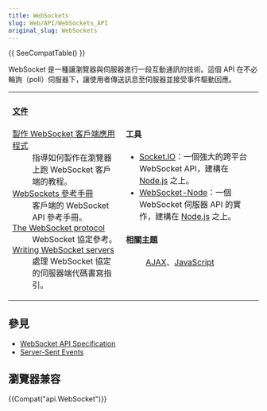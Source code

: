 ```yaml
---
title: WebSockets
slug: Web/API/WebSockets_API
original_slug: WebSockets
---
```

{{ SeeCompatTable() }}

WebSocket 是一種讓瀏覽器與伺服器進行一段互動通訊的技術。這個 API 在不必輪詢（poll）伺服器下，讓使用者傳送訊息至伺服器並接受事件驅動回應。

<table class="topicpage-table">
  <tbody>
    <tr>
      <td>
        <h4 id="Documentation">
          <a href="/Special:Tags?tag=WebSockets&#x26;language=zh-tw">文件</a>
        </h4>
        <dl>
          <dt>
            <a href="/zh_tw/WebSockets/Writing_WebSocket_client_applications"
              >製作 WebSocket 客戶端應用程式</a
            >
          </dt>
          <dd>指導如何製作在瀏覽器上跑 WebSocket 客戶端的教程。</dd>
          <dt>
            <a href="/zh_tw/WebSockets/WebSockets_reference"
              >WebSockets 參考手冊</a
            >
          </dt>
          <dd>客戶端的 WebSocket API 參考手冊。</dd>
          <dt>
            <a href="/en/WebSockets/The_WebSocket_protocol"
              >The WebSocket protocol</a
            >
          </dt>
          <dd>WebSocket 協定參考。</dd>
          <dt>
            <a href="/en/WebSockets/Writing_WebSocket_servers"
              >Writing WebSocket servers</a
            >
          </dt>
          <dd>處理 WebSocket 協定的伺服器端代碼書寫指引。</dd>
        </dl>
      </td>
      <td>
        <h4 id="Tools">工具</h4>
        <ul>
          <li>
            <a href="http://socket.io">Socket.IO</a>：一個強大的跨平台 WebSocket
            API，建構在 <a href="http://cnodejs.org/">Node.js</a> 之上。
          </li>
          <li>
            <a href="https://github.com/Worlize/WebSocket-Node"
              >WebSocket-Node</a
            >：一個 WebSocket 伺服器 API 的實作，建構在
            <a href="http://cnodejs.org/">Node.js</a> 之上。
          </li>
        </ul>
        <p></p>
        <h4 id="Related_Topics">相關主題</h4>
        <dl>
          <dd>
            <a href="/zh_tw/AJAX">AJAX</a>、<a href="/zh_tw/JavaScript"
              >JavaScript</a
            >
          </dd>
        </dl>
      </td>
    </tr>
  </tbody>
</table>

## 參見

- [WebSocket API Specification](http://dev.w3.org/html5/websockets/)
- [Server-Sent Events](/zh-TW/Server-sent_events)

## 瀏覽器兼容

{{Compat("api.WebSocket")}}
